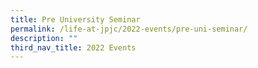 ```yaml
---
title: Pre University Seminar
permalink: /life-at-jpjc/2022-events/pre-uni-seminar/
description: ""
third_nav_title: 2022 Events
---
```


